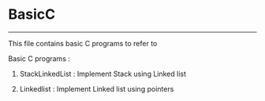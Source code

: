 # BasicC

---

This file contains basic C programs to refer to

Basic C programs :

1. StackLinkedList : Implement Stack using Linked list

2. Linkedlist : Implement Linked list using pointers

